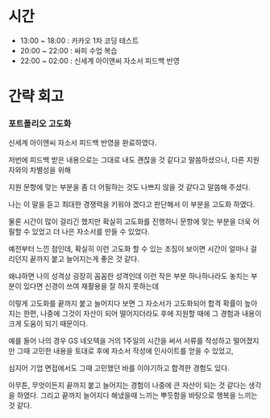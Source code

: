 # 시간

- 13:00 ~ 18:00 : 카카오 1차 코딩 테스트
- 20:00 ~ 22:00 : 싸피 수업 복습
- 22:00 ~ 02:00 : 신세계 아이앤씨 자소서 피드백 반영

# 간략 회고

### 포트폴리오 고도화

신세계 아이앤씨 자소서 피드백 반영을 완료하였다.

저번에 피드백 받은 내용으로는 그대로 내도 괜찮을 것 같다고 말씀하셨으나, 다른 지원자와의 차별성을 위해

지원 문항에 맞는 부분을 좀 더 어필하는 것도 나쁘지 않을 것 같다고 말씀해 주셨다.

나는 이 말을 듣고 최대한 경쟁력을 키워야 겠다고 판단해서 이 부분을 고도화 하였다.

물론 시간이 많이 걸리긴 했지만 확실히 고도화를 진행하니 문항에 맞는 부분을 더욱 어필할 수 있었고 더 나은 자소서를 만들 수 있었다.

예전부터 느낀 점인데, 확실히 이런 고도화 할 수 있는 조짐이 보이면 시간이 얼마나 걸리던지 끝까지 붙고 늘어지는게 좋은 것 같다.

왜냐하면 나의 성격상 굉장히 꼼꼼한 성격인데 이런 작은 부분 하나하나라도 놓치는 부분이 있다면 신경이 쓰여 재활용을 잘 하지 못하는데

이렇게 고도화를 끝까지 붙고 늘어지다 보면 그 자소서가 고도화되어 합격 확률이 높아지는 한편, 나중에 그것이 자산이 되어 떨어지더라도 후에 지원할 때에 그 경험과 내용이 크게 도움이 되기 때문이다.

예를 들어 나의 경우 GS 네오텍을 거의 1주일의 시간을 써서 서류를 작성하고 떨어졌지만 그때 고민한 내용을 토대로 후에 자소서 작성에 인사이트를 얻을 수 있었고,

심지어 기업 면접에서도 그때 고민했던 바를 이야기하고 합격한 경험도 있다.

아무튼, 무엇이든지 끝까지 붙고 늘어지는 경험이 나중에 큰 자산이 되는 것 같다는 생각을 하였다. 그리고 끝까지 늘어지다 해냈을때 느끼는 뿌듯함을 바탕으로 행복을 느끼는 것 같다.